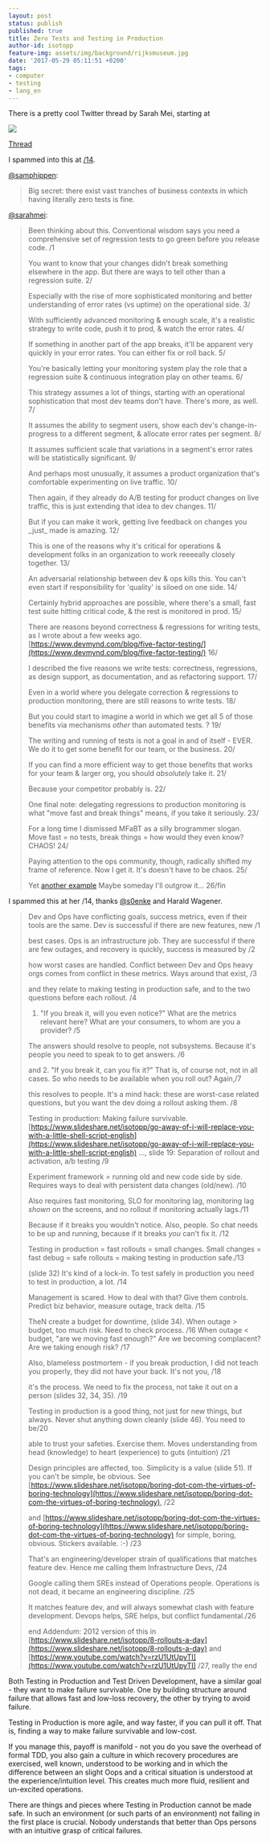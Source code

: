 ```yaml
---
layout: post
status: publish
published: true
title: Zero Tests and Testing in Production
author-id: isotopp
feature-img: assets/img/background/rijksmuseum.jpg
date: '2017-05-29 05:11:51 +0200'
tags:
- computer
- testing
- lang_en
---
```

There is a pretty cool Twitter thread by Sarah Mei, starting at 

![](/uploads/2017/05/Bildschirmfoto-2017-05-29-um-05.49.22.png)

[Thread](https://twitter.com/sarahmei/status/868928631157870592)

I spammed into this at [/14](https://twitter.com/isotopp/status/869030484935835648).

[@samphippen](https://twitter.com/samphippen/status/868918641189949442):
> Big secret: there exist vast tranches of business contexts in which having
> literally zero tests is fine.

[@sarahmei](https://twitter.com/sarahmei/status/868928631157870592): 

> Been thinking about this. Conventional wisdom says you need a
> comprehensive set of regression tests to go green before you release code.
> /1 
>
> You want to know that your changes didn't break something elsewhere in the
> app. But there are ways to tell other than a regression suite. 2/
>
> Especially with the rise of more sophisticated monitoring and better
> understanding of error rates (vs uptime) on the operational side. 3/ 
> 
> With sufficiently advanced monitoring & enough scale, it's a realistic
> strategy to write code, push it to prod, & watch the error rates. 4/ 
> 
> If something in another part of the app breaks, it'll be apparent very
> quickly in your error rates. You can either fix or roll back. 5/ 
> 
> You're basically letting your monitoring system play the role that a
> regression suite & continuous integration play on other teams. 6/ 
>
> This strategy assumes a lot of things, starting with an operational
> sophistication that most dev teams don't have. There's more, as well. 7/
>
> It assumes the ability to segment users, show each dev's
> change-in-progress to a different segment, & allocate error rates per
> segment. 8/
>
> It assumes sufficient scale that variations in a segment's error rates
> will be statistically significant. 9/ 
>
> And perhaps most unusually, it assumes a product organization that's
> comfortable experimenting on live traffic. 10/
>
> Then again, if they already do A/B testing for product changes on live
> traffic, this is just extending that idea to dev changes. 11/ 
>
> But if you can make it work, getting live feedback on changes you \_just\_
> made is amazing. 12/ 
>
> This is one of the reasons why it's critical for operations & development
> folks in an organization to work reeeeally closely together. 13/ 
>
> An adversarial relationship between dev & ops kills this. You can't even
> start if responsibility for 'quality' is siloed on one side. 14/ 
>
> Certainly hybrid approaches are possible, where there's a small, fast test
> suite hitting critical code, & the rest is monitored in prod. 15/ 
>
> There are reasons beyond correctness & regressions for writing tests, as I
> wrote about a few weeks ago.
> [https://www.devmynd.com/blog/five-factor-testing/](https://www.devmynd.com/blog/five-factor-testing/)
> 16/ 
>
> I described the five reasons we write tests: correctness, regressions, as
> design support, as documentation, and as refactoring support. 17/ 
>
> Even in a world where you delegate correction & regressions to production
> monitoring, there are still reasons to write tests. 18/ 
>
> But you could start to imagine a world in which we get all 5 of those
> benefits via mechanisms _other_ than automated tests. ? 19/
>
> The writing and running of tests is not a goal in and of itself - EVER. We
> do it to get some benefit for our team, or the business. 20/ 
>
> If you can find a more efficient way to get those benefits that works for
> your team & larger org, you should _absolutely_ take it. 21/ 
> 
> Because your competitor probably is. 22/ 
>
> One final note: delegating regressions to production monitoring is what
> "move fast and break things" means, if you take it seriously. 23/ 
> 
> For a long time I dismissed MFaBT as a silly brogrammer slogan. Move fast
> = no tests, break things = how would they even know? CHAOS! 24/ 
>
> Paying attention to the ops community, though, radically shifted my frame
> of reference. Now I get it. It's doesn't have to be chaos. 25/ 
> 
> Yet [another example](https://twitter.com/__apf__/status/867751153026482177)
> Maybe someday I'll outgrow it... 26/fin

I spammed this at her /14, thanks
[@s0enke](https://twitter.com/s0enke/status/868935676993130496) and Harald
Wagener.

> Dev and Ops have conflicting goals, success metrics, even if their tools
> are the same. Dev is successful if there are new features, new /1 
>
> best cases. Ops is an infrastructure job. They are successful if there are
> few outages, and recovery is quickly, success is measured by /2 
>
> how worst cases are handled. Conflict between Dev and Ops heavy orgs comes
> from conflict in these metrics. Ways around that exist, /3
>
> and they relate to making testing in production safe, and to the two
> questions before each rollout. /4
>
> 1. "If you break it, will you even notice?" What are the metrics relevant
> here? What are your consumers, to whom are you a provider? /5 
>
> The answers should resolve to people, not subsystems. Because it's people
> you need to speak to to get answers. /6 
>
> and 2. "If you break it, can you fix it?" That is, of course not, not in
> all cases. So who needs to be available when you roll out? Again,/7 
>
> this resolves to people. It's a mind hack: these are worst-case related
> questions, but you want the dev doing a rollout asking them. /8 
>
> Testing in production: Making failure survivable.
> [https://www.slideshare.net/isotopp/go-away-of-i-will-replace-you-with-a-little-shell-script-english](https://www.slideshare.net/isotopp/go-away-of-i-will-replace-you-with-a-little-shell-script-english)
> …, slide 19: Separation of rollout and activation, a/b testing /9
>
> Experiment framework = running old and new code side by side. Requires
> ways to deal with persistent data changes (old/new). /10
>
> Also requires fast monitoring, SLO for monitoring lag, monitoring lag
> *shown* on the screens, and no rollout if monitoring actually lags./11
>
> Because if it breaks you wouldn't notice. Also, people. So chat needs to
> be up and running, because if it breaks *you* can't fix it. /12 
>
> Testing in production = fast rollouts = small changes. Small changes =
> fast debug = safe rollouts = making testing in production safe./13 
>
> (slide 32) It's kind of a lock-in. To test safely in production you need
> to test in production, a lot. /14
>
> Management is scared. How to deal with that? Give them controls. Predict
> biz behavior, measure outage, track delta. /15 
>
> TheN create a budget for downtime, (slide 34). When outage \> budget, too
> much risk. Need to check process. /16 When outage \< budget, "are we
> moving fast enough?" Are we becoming complacent? Are we taking enough
> risk? /17
>
> Also, blameless postmortem - if you break production, I did not teach you
> properly, they did not have your back. It's not you, /18 
>
> it's the process. We need to fix the process, not take it out on a person
> (slides 32, 34, 35). /19 
> 
> Testing in production is a good thing, not just for new things, but
> always. Never shut anything down cleanly (slide 46). You need to be/20
>
> able to trust your safeties. Exercise them. Moves understanding from
> head (knowledge) to heart (experience) to guts (intuition) /21 
>
> Design principles are affected, too. Simplicity is a value (slide 51). If
> you can't be simple, be obvious. See
> [https://www.slideshare.net/isotopp/boring-dot-com-the-virtues-of-boring-technology](https://www.slideshare.net/isotopp/boring-dot-com-the-virtues-of-boring-technology),
> /22
>
> and
> [https://www.slideshare.net/isotopp/boring-dot-com-the-virtues-of-boring-technology](https://www.slideshare.net/isotopp/boring-dot-com-the-virtues-of-boring-technology)
> for simple, boring, obvious. Stickers available. :-) /23 
>
> That's an engineering/developer strain of qualifications that matches
> feature dev. Hence me calling them Infrastructure Devs, /24 
>
> Google calling them SREs instead of Operations people. Operations is not
> dead, it became an engineering discipline. /25
>
>  It matches feature dev, and will always somewhat clash with feature
> development. Devops helps, SRE helps, but conflict fundamental./26 
>
> end Addendum: 2012 version of this in
> [https://www.slideshare.net/isotopp/8-rollouts-a-day](https://www.slideshare.net/isotopp/8-rollouts-a-day)
> and
> [https://www.youtube.com/watch?v=rzU1UtUpyTI](https://www.youtube.com/watch?v=rzU1UtUpyTI)
> /27, really the end

Both Testing in Production and Test Driven Development, have a similar goal - 
they want to make failure survivable. One by building structure around
failure that allows fast and low-loss recovery, the other by trying to avoid
failure. 

Testing in Production is more agile, and way faster, if you can pull it off.
That is, finding a way to make failure survivable and low-cost. 

If you manage this, payoff is manifold - not you do you save the overhead of
formal TDD, you also gain a culture in which recovery procedures are
exercised, well known, understood to be working and in which the difference
between an slight Oops and a critical situation is understood at the
experience/intuition level. This creates much more fluid, resilient and
un-excited operations.

There are things and pieces where Testing in Production cannot be made safe.
In such an environment (or such parts of an environment) not failing in the
first place is crucial. Nobody understands that better than Ops persons with
an intuitive grasp of critical failures.

